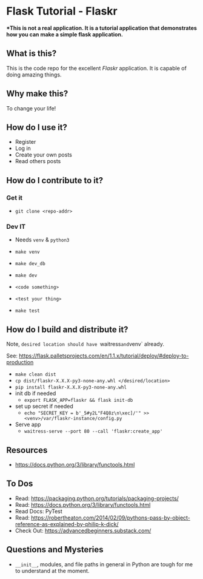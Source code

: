 # Flask Tutorial - Flaskr

__*This is not a real application. It is a tutorial application that demonstrates how you can make a simple flask application.__

## What is this?

This is the code repo for the excellent _Flaskr_ application. It is capable of doing amazing things.

## Why make this?

To change your life!

## How do I use it?

- Register
- Log in
- Create your own posts
- Read others posts

## How do I contribute to it?

### Get it

- `git clone <repo-addr>`

### Dev IT 

- Needs `venv` & `python3`

- `make venv`
- `make dev_db`
- `make dev`
- `<code something>`
- `<test your thing>`
- `make test`

## How do I build and distribute it?

Note, `desired location should have `waitress` and `venv` already.

See: https://flask.palletsprojects.com/en/1.1.x/tutorial/deploy/#deploy-to-production

- `make clean dist`
- `cp dist/flaskr-X.X.X-py3-none-any.whl </desired/location>`
- `pip install flaskr-X.X.X-py3-none-any.whl`
- init db if needed
	- `export FLASK_APP=flaskr && flask init-db`
- set up secret if needed
	- `echo "SECRET_KEY = b'_5#y2L"F4Q8z\n\xec]/'" >> <venv>/var/flaskr-instance/config.py`
- Serve app
	- `waitress-serve --port 80 --call 'flaskr:create_app'`

## Resources

- https://docs.python.org/3/library/functools.html

## To Dos

- Read: https://packaging.python.org/tutorials/packaging-projects/
- Read: https://docs.python.org/3/library/functools.html
- Read Docs: PyTest
- Read: https://robertheaton.com/2014/02/09/pythons-pass-by-object-reference-as-explained-by-philip-k-dick/
- Check Out: https://advancedbeginners.substack.com/

## Questions and Mysteries

- `__init__`, modules, and file paths in general in Python are tough for me to understand at the moment.